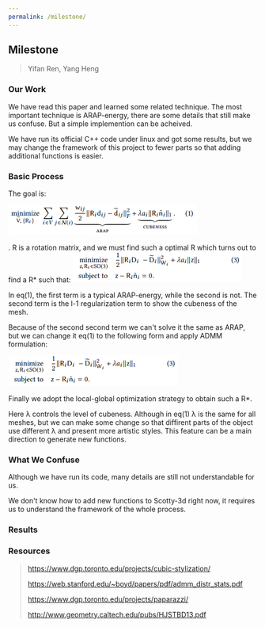 ```yaml
---
permalink: /milestone/
---
```


## Milestone

> Yifan Ren, Yang Heng

### Our Work

We have read this paper and learned some related technique. The most important technique is ARAP-energy, there are some details that still make us confuse. But a simple implemention can be acheived. 

We have run its official C++ code under linux and got some results, but we may change the framework of this project to fewer parts so that adding additional functions is easier.

### Basic Process

The goal is:

![Alt Text](./eq1.png)

. R is a rotation matrix, and we must find such a optimal R which turns out to find a R* such that:
![Alt Text](./eq3.png)

In eq(1), the first term is a typical ARAP-energy, while the second is not. The second term is the l-1 regularization term to show the cubeness of the mesh.

Because of the second second term we can't solve it the same as ARAP, but we can change it eq(1) to the following form and apply ADMM formulation:

![Alt Text](./eq3.png)

Finally we adopt the local-global optimization strategy to obtain such a R*.

Here λ controls the level of cubeness. Although in eq(1) λ is the same for all meshes, but we can make some change so that diffirent parts of the object use different λ and present more artistic styles. This feature can be a main direction to generate new functions.




### What We Confuse

Although we have run its code, many details are still not understandable for us.

We don't know how to add new functions to Scotty-3d right now, it requires us to understand the framework of the whole process.

### Results


### Resources

> https://www.dgp.toronto.edu/projects/cubic-stylization/
> 
> https://web.stanford.edu/~boyd/papers/pdf/admm_distr_stats.pdf
> 
> https://www.dgp.toronto.edu/projects/paparazzi/
> 
> http://www.geometry.caltech.edu/pubs/HJSTBD13.pdf
